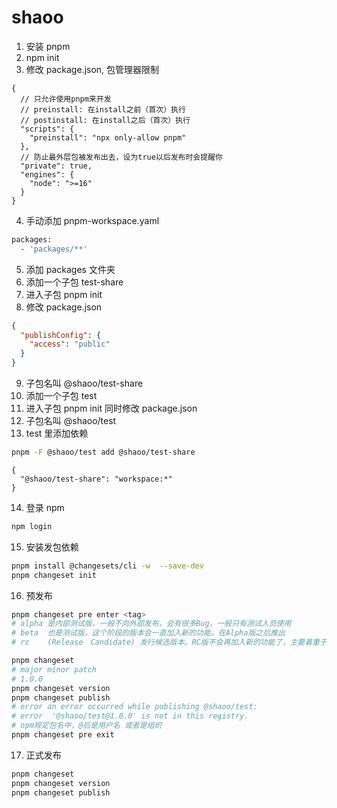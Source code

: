 # shaoo

1. 安装 pnpm
2. npm init
3. 修改 package.json, 包管理器限制

```
{
  // 只允许使用pnpm来开发
  // preinstall: 在install之前（首次）执行
  // postinstall: 在install之后（首次）执行
  "scripts": {
    "preinstall": "npx only-allow pnpm"
  },
  // 防止最外层包被发布出去，设为true以后发布时会提醒你
  "private": true,
  "engines": {
    "node": ">=16"
  }
}
```

4. 手动添加 pnpm-workspace.yaml

```bash
packages:
  - 'packages/**'
```

5. 添加 packages 文件夹
6. 添加一个子包 test-share
7. 进入子包 pnpm init
8. 修改 package.json

```json
{
  "publishConfig": {
    "access": "public"
  }
}
```

9. 子包名叫 @shaoo/test-share
10. 添加一个子包 test
11. 进入子包 pnpm init 同时修改 package.json
12. 子包名叫 @shaoo/test
13. test 里添加依赖

```bash
pnpm -F @shaoo/test add @shaoo/test-share
```

```
{
  "@shaoo/test-share": "workspace:*"
}
```

14. 登录 npm

```bash
npm login
```

15. 安装发包依赖

```bash
pnpm install @changesets/cli -w  --save-dev
pnpm changeset init
```

16. 预发布

```bash
pnpm changeset pre enter <tag>
# alpha	是内部测试版，一般不向外部发布，会有很多Bug，一般只有测试人员使用
# beta	也是测试版，这个阶段的版本会一直加入新的功能。在Alpha版之后推出
# rc	(Release　Candidate) 发行候选版本。RC版不会再加入新的功能了，主要着重于除错

pnpm changeset
# major minor patch
# 1.0.0
pnpm changeset version
pnpm changeset publish
# error an error occurred while publishing @shaoo/test:
# error  '@shaoo/test@1.0.0' is not in this registry.
# npm规定包名中，@后是用户名 或者是组织
pnpm changeset pre exit

```

17. 正式发布

```bash
pnpm changeset
pnpm changeset version
pnpm changeset publish
```
